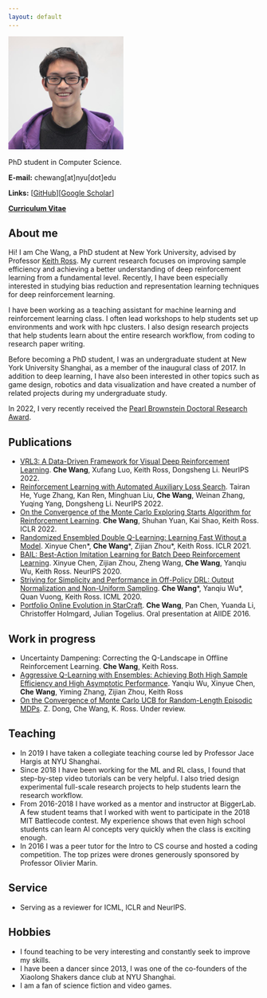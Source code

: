 ```yaml
---
layout: default
---
```


![CheWang](/other-figures/chewang-small.png)

PhD student in Computer Science.

**E-mail:** chewang[at]nyu[dot]edu

**Links:** [[GitHub](https://github.com/watchernyu)][[Google Scholar](https://scholar.google.com/citations?user=cx_Kg8MAAAAJ&hl=en&oi=ao)]

[**Curriculum Vitae**](https://drive.google.com/file/d/1fQcwenA6s-717j63SsdWwOqc97WYC4-T/view?usp=sharing)

## About me

Hi! I am Che Wang, a PhD student at New York University, advised by Professor [Keith Ross](https://sites.google.com/nyu.edu/keithross/). My current research focuses on improving sample efficiency and achieving a better understanding of deep reinforcement learning from a fundamental level. Recently, I have been especially interested in studying bias reduction and representation learning techniques for deep reinforcement learning. 

I have been working as a teaching assistant for machine learning and reinforcement learning class. I often lead workshops to help students set up environments and work with hpc clusters. I also design research projects that help students learn about the entire research workflow, from coding to research paper writing.

Before becoming a PhD student, I was an undergraduate student at New York University Shanghai, as a member of the inaugural class of 2017. In addition to deep learning, I have also been interested in other topics such as game design, robotics and data visualization and have created a number of related projects during my undergraduate study. 

In 2022, I very recently received the [Pearl Brownstein Doctoral Research Award](https://engineering.nyu.edu/academics/departments/computer-science-and-engineering/awards-and-publications/student-awards#:~:text=Bae%2C%20Maria%20Christoforaki-,The%20Pearl%20Brownstein%20Doctoral%20Research%20Award,research%20shows%20the%20greatest%20promise.).

## Publications
* [VRL3: A Data-Driven Framework for Visual Deep Reinforcement Learning](https://sites.google.com/nyu.edu/vrl3). **Che Wang**, Xufang Luo, Keith Ross, Dongsheng Li. NeurIPS 2022.
* [Reinforcement Learning with Automated Auxiliary Loss Search](https://openreview.net/forum?id=v-27phh2c8O).  Tairan He, Yuge Zhang, Kan Ren, Minghuan Liu, **Che Wang**, Weinan Zhang, Yuqing Yang, Dongsheng Li. NeurIPS 2022.
* [On the Convergence of the Monte Carlo Exploring Starts Algorithm for Reinforcement Learning](https://openreview.net/forum?id=JzNB0eA2-M4). **Che Wang**, Shuhan Yuan, Kai Shao, Keith Ross. ICLR 2022.
* [Randomized Ensembled Double Q-Learning: Learning Fast Without a Model](https://arxiv.org/abs/2101.05982). Xinyue Chen*, **Che Wang**\*, Zijian Zhou\*, Keith Ross. ICLR 2021. 
* [BAIL: Best-Action Imitation Learning for Batch Deep Reinforcement Learning](https://arxiv.org/abs/1910.12179). Xinyue Chen, Zijian Zhou, Zheng Wang, **Che Wang**, Yanqiu Wu, Keith Ross. NeurIPS 2020.
* [Striving for Simplicity and Performance in Off-Policy DRL: Output Normalization and Non-Uniform Sampling](https://arxiv.org/abs/1910.02208). **Che Wang**\*, Yanqiu Wu\*, Quan Vuong, Keith Ross. ICML 2020.
* [Portfolio Online Evolution in StarCraft](https://ojs.aaai.org/index.php/AIIDE/article/view/12862/12709). **Che Wang**, Pan Chen, Yuanda Li, Christoffer Holmgard, Julian Togelius. Oral presentation at AIIDE 2016. 

## Work in progress
* Uncertainty Dampening: Correcting the Q-Landscape in Offline Reinforcement Learning. **Che Wang**, Keith Ross. 
* [Aggressive Q-Learning with Ensembles: Achieving Both High Sample Efficiency and High Asymptotic Performance](https://arxiv.org/abs/2111.09159). Yanqiu Wu, Xinyue Chen, **Che Wang**, Yiming Zhang, Zijian Zhou, Keith Ross
* [On the Convergence of Monte Carlo UCB for Random-Length Episodic MDPs](https://arxiv.org/abs/2209.02864). Z. Dong, Che Wang, K. Ross. Under review. 

## Teaching
* In 2019 I have taken a collegiate teaching course led by Professor Jace Hargis at NYU Shanghai.
* Since 2018 I have been working for the ML and RL class, I found that step-by-step video tutorials can be very helpful. I also tried design experimental full-scale research projects to help students learn the research workflow. 
* From 2016-2018 I have worked as a mentor and instructor at BiggerLab. A few student teams that I worked with went to participate in the 2018 MIT Battlecode contest. My experience shows that even high school students can learn AI concepts very quickly when the class is exciting enough. 
* In 2016 I was a peer tutor for the Intro to CS course and hosted a coding competition. The top prizes were drones generously sponsored by Professor Olivier Marin. 

## Service
* Serving as a reviewer for ICML, ICLR and NeurIPS. 

## Hobbies
* I found teaching to be very interesting and constantly seek to improve my skills. 
* I have been a dancer since 2013, I was one of the co-founders of the Xiaolong Shakers dance club at NYU Shanghai. 
* I am a fan of science fiction and video games. 
